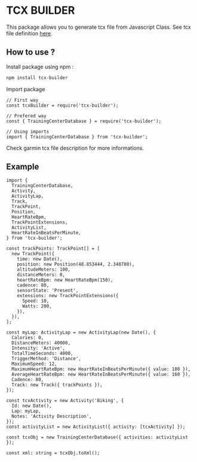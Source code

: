 # TCX BUILDER

This package allows you to generate tcx file from Javascript Class. See tcx file definition [here](https://www8.garmin.com/xmlschemas/TrainingCenterDatabasev2.xsd).

## How to use ?

Install package using npm :
```sh
npm install tcx-builder
```

Import package
```
// First way
const tcxBuilder = require('tcx-builder');

// Prefered way
const { TrainingCenterDatabase } = require('tcx-builder');

// Using imports
import { TrainingCenterDatabase } from 'tcx-builder';
```

Check garmin tcx file description for more informations.

## Example

```
import {
  TrainingCenterDatabase,
  Activity,
  ActivityLap,
  Track,
  TrackPoint,
  Position,
  HeartRateBpm,
  TrackPointExtensions,
  ActivityList,
  HeartRateInBeatsPerMinute,
} from 'tcx-builder';

const trackPoints: TrackPoint[] = [
  new TrackPoint({
    time: new Date(),
    position: new Position(48.853444, 2.348780),
    altitudeMeters: 100,
    distanceMeters: 0,
    heartRateBpm: new HeartRateBpm(150),
    cadence: 80,
    sensorState: 'Present',
    extensions: new TrackPointExtensions({
      Speed: 10,
      Watts: 200,
    }),
  }),
];

const myLap: ActivityLap = new ActivityLap(new Date(), {
  Calories: 0,
  DistanceMeters: 40000,
  Intensity: 'Active',
  TotalTimeSeconds: 4000,
  TriggerMethod: 'Distance',
  MaximumSpeed: 12,
  MaximumHeartRateBpm: new HeartRateInBeatsPerMinute({ value: 180 }),
  AverageHeartRateBpm: new HeartRateInBeatsPerMinute({ value: 160 }),
  Cadence: 80,
  Track: new Track({ trackPoints }),
});

const tcxActivity = new Activity('Biking', {
  Id: new Date(),
  Lap: myLap,
  Notes: 'Activity Description',
});
const activityList = new ActivityList({ activity: [tcxActivity] });

const tcxObj = new TrainingCenterDatabase({ activities: activityList });

const xml: string = tcxObj.toXml();
```